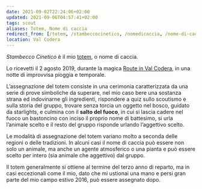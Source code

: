 ```yaml
---
date: 2021-09-02T22:24:06+02:00
updated: 2021-09-06T04:57:41+02:00
tags: scout
aliases: Totem, Nome di caccia
redirect_from: [/totem, /stambeccocinetico, /nomedicaccia, /nome-di-caccia]
location: Val Codera
---
```

*Stambecco Cinetico* è il mio [totem](https://it.wikipedia.org/wiki/Totem_(nome_scout) '“Totem” su Wikipedia'), o nome di caccia.

Lo ricevetti il 2 agosto 2019, durante la magica [Route in Val Codera](https://images.tommi.space/index?/category/route-2019-val-codera 'Immagini della Route 2019 in Val Codera'), in una notte di improvvisa pioggia e temporale.

L’assegnazione del totem consiste in una cerimonia caratterizzata da una serie di prove simboliche da superare, nel mio caso bere una sostanza strana ed indovinarne gli ingredienti, rispondere a quiz sullo scoutismo e sulla storia del gruppo, trovare senza torcia un oggetto nel bosco, guidato da starlights, e culmina con il **salto del fuoco**, in cui si lascia cadere nel fuoco un bastoncino con inciso il proprio nome di battesimo, si urla l’animale scelto e il resto del gruppo risponde urlando l’aggettivo scelto.

Le modalità di assegnazione del totem variano molto a seconda delle regioni o delle tradizioni. In alcuni casi il nome di caccia può essere non solo un animale, ma anche un agente atmosferico o una pianta e può essere scelto per intero (sia animale che aggettivo) dal gruppo.

Il totem generalmente si ottiene al termine del terzo anno di reparto, ma in casi eccezionali come il mio, dato che mi ustionai una mano e persi gran parte del mio campo estivo 2016, può essere assegnato dopo.